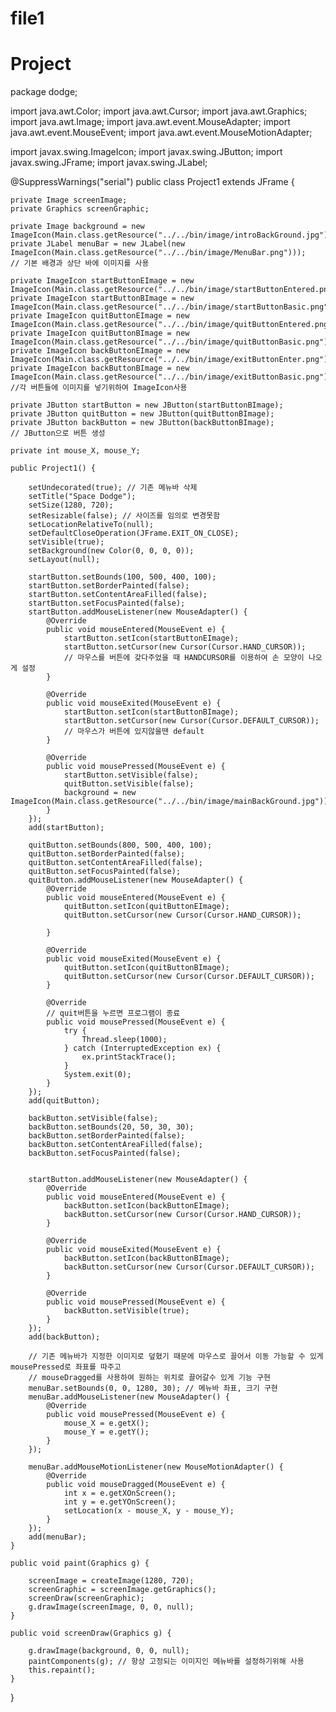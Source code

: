 # file1

# Project

package dodge;

import java.awt.Color;
import java.awt.Cursor;
import java.awt.Graphics;
import java.awt.Image;
import java.awt.event.MouseAdapter;
import java.awt.event.MouseEvent;
import java.awt.event.MouseMotionAdapter;

import javax.swing.ImageIcon;
import javax.swing.JButton;
import javax.swing.JFrame;
import javax.swing.JLabel;

@SuppressWarnings("serial")
public class Project1 extends JFrame {

	private Image screenImage;
	private Graphics screenGraphic;

	private Image background = new ImageIcon(Main.class.getResource("../../bin/image/introBackGround.jpg")).getImage();
	private JLabel menuBar = new JLabel(new ImageIcon(Main.class.getResource("../../bin/image/MenuBar.png")));
	// 기본 배경과 상단 바에 이미지를 사용

	private ImageIcon startButtonEImage = new ImageIcon(Main.class.getResource("../../bin/image/startButtonEntered.png"));
	private ImageIcon startButtonBImage = new ImageIcon(Main.class.getResource("../../bin/image/startButtonBasic.png"));
	private ImageIcon quitButtonEImage = new ImageIcon(Main.class.getResource("../../bin/image/quitButtonEntered.png"));
	private ImageIcon quitButtonBImage = new ImageIcon(Main.class.getResource("../../bin/image/quitButtonBasic.png"));
	private ImageIcon backButtonEImage = new ImageIcon(Main.class.getResource("../../bin/image/exitButtonEnter.png"));
	private ImageIcon backButtonBImage = new ImageIcon(Main.class.getResource("../../bin/image/exitButtonBasic.png"));
	//각 버튼들에 이미지를 넣기위하여 ImageIcon사용

	private JButton startButton = new JButton(startButtonBImage);
	private JButton quitButton = new JButton(quitButtonBImage);
	private JButton backButton = new JButton(backButtonBImage);
	// JButton으로 버튼 생성

	private int mouse_X, mouse_Y;

	public Project1() {

		setUndecorated(true); // 기존 메뉴바 삭제
		setTitle("Space Dodge");
		setSize(1280, 720);
		setResizable(false); // 사이즈를 임의로 변경못함
		setLocationRelativeTo(null);
		setDefaultCloseOperation(JFrame.EXIT_ON_CLOSE);
		setVisible(true);
		setBackground(new Color(0, 0, 0, 0));
		setLayout(null);

		startButton.setBounds(100, 500, 400, 100);
		startButton.setBorderPainted(false);
		startButton.setContentAreaFilled(false);
		startButton.setFocusPainted(false);
		startButton.addMouseListener(new MouseAdapter() {
			@Override
			public void mouseEntered(MouseEvent e) {
				startButton.setIcon(startButtonEImage);
				startButton.setCursor(new Cursor(Cursor.HAND_CURSOR));
				// 마우스를 버튼에 갖다주었을 때 HANDCURSOR를 이용하여 손 모양이 나오게 설정
			}

			@Override
			public void mouseExited(MouseEvent e) {
				startButton.setIcon(startButtonBImage);
				startButton.setCursor(new Cursor(Cursor.DEFAULT_CURSOR));
				// 마우스가 버튼에 있지않을땐 default
			}

			@Override
			public void mousePressed(MouseEvent e) {
				startButton.setVisible(false);
				quitButton.setVisible(false);
				background = new ImageIcon(Main.class.getResource("../../bin/image/mainBackGround.jpg")).getImage();
			}
		});
		add(startButton);

		quitButton.setBounds(800, 500, 400, 100);
		quitButton.setBorderPainted(false);
		quitButton.setContentAreaFilled(false);
		quitButton.setFocusPainted(false);
		quitButton.addMouseListener(new MouseAdapter() {
			@Override
			public void mouseEntered(MouseEvent e) {
				quitButton.setIcon(quitButtonEImage);
				quitButton.setCursor(new Cursor(Cursor.HAND_CURSOR));
				
			}

			@Override
			public void mouseExited(MouseEvent e) {
				quitButton.setIcon(quitButtonBImage);
				quitButton.setCursor(new Cursor(Cursor.DEFAULT_CURSOR));
			}

			@Override
			// quit버튼을 누르면 프로그램이 종료
			public void mousePressed(MouseEvent e) {
				try {
					Thread.sleep(1000);
				} catch (InterruptedException ex) {
					ex.printStackTrace();
				}
				System.exit(0); 
			}
		});
		add(quitButton);

		backButton.setVisible(false);
		backButton.setBounds(20, 50, 30, 30);
		backButton.setBorderPainted(false);
		backButton.setContentAreaFilled(false);
		backButton.setFocusPainted(false);
		
		
		startButton.addMouseListener(new MouseAdapter() {
			@Override
			public void mouseEntered(MouseEvent e) {
				backButton.setIcon(backButtonEImage);
				backButton.setCursor(new Cursor(Cursor.HAND_CURSOR));
			}

			@Override
			public void mouseExited(MouseEvent e) {
				backButton.setIcon(backButtonBImage);
				backButton.setCursor(new Cursor(Cursor.DEFAULT_CURSOR));
			}

			@Override
			public void mousePressed(MouseEvent e) {
				backButton.setVisible(true);
			}
		});
		add(backButton);
		
		// 기존 메뉴바가 지정한 이미지로 덮혔기 때문에 마우스로 끌어서 이동 가능할 수 있게 mousePressed로 좌표를 따주고 
		// mouseDragged를 사용하여 원하는 위치로 끌어갈수 있게 기능 구현
		menuBar.setBounds(0, 0, 1280, 30); // 메뉴바 좌표, 크기 구현
		menuBar.addMouseListener(new MouseAdapter() {
			@Override
			public void mousePressed(MouseEvent e) {
				mouse_X = e.getX();
				mouse_Y = e.getY();
			}
		});

		menuBar.addMouseMotionListener(new MouseMotionAdapter() {
			@Override
			public void mouseDragged(MouseEvent e) {
				int x = e.getXOnScreen();
				int y = e.getYOnScreen();
				setLocation(x - mouse_X, y - mouse_Y);
			}
		});
		add(menuBar);
	}

	public void paint(Graphics g) {

		screenImage = createImage(1280, 720);
		screenGraphic = screenImage.getGraphics();
		screenDraw(screenGraphic);
		g.drawImage(screenImage, 0, 0, null);
	}

	public void screenDraw(Graphics g) {

		g.drawImage(background, 0, 0, null);
		paintComponents(g); // 항상 고정되는 이미지인 메뉴바를 설정하기위해 사용
		this.repaint();
	}
}
